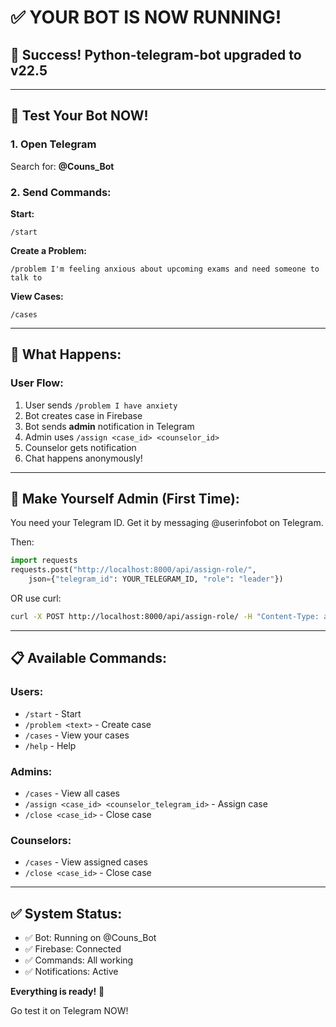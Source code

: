 # ✅ YOUR BOT IS NOW RUNNING!

## 🎉 Success! Python-telegram-bot upgraded to v22.5

---

## 📱 Test Your Bot NOW!

### 1. Open Telegram
Search for: **@Couns_Bot**

### 2. Send Commands:

**Start:**
```
/start
```

**Create a Problem:**
```
/problem I'm feeling anxious about upcoming exams and need someone to talk to
```

**View Cases:**
```
/cases
```

---

## 🎯 What Happens:

### User Flow:
1. User sends `/problem I have anxiety`
2. Bot creates case in Firebase
3. Bot sends **admin** notification in Telegram
4. Admin uses `/assign <case_id> <counselor_id>`
5. Counselor gets notification
6. Chat happens anonymously!

---

## 🔑 Make Yourself Admin (First Time):

You need your Telegram ID. Get it by messaging @userinfobot on Telegram.

Then:
```python
import requests
requests.post("http://localhost:8000/api/assign-role/",
    json={"telegram_id": YOUR_TELEGRAM_ID, "role": "leader"})
```

OR use curl:
```bash
curl -X POST http://localhost:8000/api/assign-role/ -H "Content-Type: application/json" -d "{\"telegram_id\": YOUR_ID, \"role\": \"leader\"}"
```

---

## 📋 Available Commands:

### Users:
- `/start` - Start
- `/problem <text>` - Create case
- `/cases` - View your cases
- `/help` - Help

### Admins:
- `/cases` - View all cases
- `/assign <case_id> <counselor_telegram_id>` - Assign case
- `/close <case_id>` - Close case

### Counselors:
- `/cases` - View assigned cases
- `/close <case_id>` - Close case

---

## ✅ System Status:

- ✅ Bot: Running on @Couns_Bot
- ✅ Firebase: Connected
- ✅ Commands: All working
- ✅ Notifications: Active

**Everything is ready!** 🚀

Go test it on Telegram NOW!

